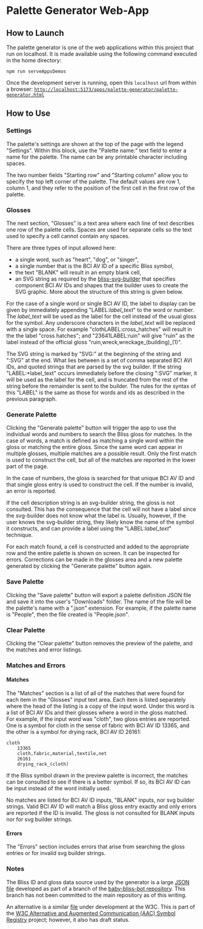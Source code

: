 # Palette Generator Web-App

## How to Launch

The palette generator is one of the web applications within this
project that run on localhost.  It
is made available using the following command executed in the home directory:

```text
npm run serveAppsDemos
```

Once the development server is running, open this `localhost` url from within a
browser:
[`http://localhost:5173/apps/palette-generator/palette-generator.html`](http://localhost:5173/apps/palette-generator/palette-generator.html)

## How to Use

### Settings

The palette's settings are shown at the top of the page with the legend
"Settings".  Within this block, use the "Palette name:" text field to enter a
name for the palette.  The name can be any printable character including spaces.

The two number fields "Starting row" and "Starting column" allow you to specify
the top left corner of the palette.  The default values are row 1, column 1, and
they refer to the position of the first cell in the first row of the palette.

### Glosses

The next section, "Glosses" is a text area where each line of text describes one
row of the palette cells.  Spaces are used for separate cells so the text used
to specify a cell cannot contain any spaces.

There are three types of input allowed here:

- a single word, such as "heart", "dog", or "singer",
- a single number that is the BCI AV ID of a specific Bliss symbol,
- the text "BLANK" will result in an empty blank cell,
- an SVG string as required by the [bliss-svg-builder](https://github.com/hlridge/bliss-svg-builder)
  that specifies component BCI AV IDs and shapes that the builder uses to create
  the SVG graphic.  More about the structure of this string is given below.

For the case of a single word or single BCI AV ID, the label to display can be
given by immediately appending "LABEL:*label\_text*" to the word or number. The
*label\_text* will be used as the label for the cell instead of the usual gloss
for the symbol.  Any underscore characters in the *label\_text* will be replaced
with a single space.   For example "clothLABEL:cross_hatches" will result in the
the label "cross hatches"; and "23641LABEL:ruin" will give "ruin" as the label
instead of the official gloss "ruin,wreck,wreckage\_(building)\_(1)".

The SVG string is marked by "SVG:" at the beginning of the string and ":SVG" at
the end. What lies between is a set of comma separated BCI AVI IDs, and quoted
strings that are parsed by the svg builder.  If the string "LABEL:*label\_text"
occurs immediately before the closing ":SVG" marker, it will be used as the
label for the cell, and is truncated from the rest of the string before the
remainder is sent to the builder.  The rules for the syntax of this "LABEL" is
the same as those for words and ids as described in the previous paragraph.

### Generate Palette

Clicking the "Generate palette" button will trigger the app to use the
individual words and numbers to search the Bliss gloss for matches.  In the case
of words, a match is defined as matching a single word within the gloss or
matching the entire gloss.  Since the same word can appear in multiple glosses,
multiple matches are a possible result.  Only the first match is used to
construct the cell, but all of the matches are reported in the lower part of the
page.

In the case of numbers, the gloss is searched for that unique BCI AV ID and that
single gloss entry is used to construct the cell.  If the number is invalid, an
error is reported.

If the cell description string is an svg-builder string, the gloss is not
consulted. This has the consequence that the cell will not have a label since
the svg-builder does not know what the label is.  Usually, however, if the user
knows the svg-builder string, they likely know the name of the symbol it
constructs, and can provide a label using the "LABEL:*label\_text*" technique.

For each match found, a cell is constructed and added to the appropriate row and
the entire palette is shown on screen.  It can be inspected for errors.
Corrections can be made in the glosses area and a new palette generated by
clicking the "Generate palette" button again.

### Save Palette

Clicking the "Save palette" button will export a palette definition JSON file
and save it into the user's "Downloads" folder.  The name of the file will be
the palette's name with a ".json" extension.  For example, if the palette name
is "People", then the file created is "People.json".

### Clear Palette

Clicking the "Clear palette" button removes the preview of the palette, and the
matches and error listings.

### Matches and Errors

#### Matches

The "Matches" section is a list of all of the matches that were found for each
item in the "Glosses" input text area.  Each item is listed separately where the
head of the listing is a copy of the input word.  Under this word is a list of
BCI AV IDs and their glosses where a word in the gloss matched.  For example, if
the input word was "cloth", two gloss entries are reported.  One is a symbol for
cloth in the sense of fabric with BCI AV ID 13365, and the other is a symbol for
drying rack, BCI AV ID 26161:

```text
cloth
    13365
    cloth,fabric,material,textile,net
    26161
    drying_rack_(cloth)
```

If the Bliss symbol drawn in the preview palette is incorrect, the matches can
be consulted to see if there is a better symbol.  If so, its BCI AV ID can be
input instead of the word initially used.

No matches are listed for BCI AV ID inputs, "BLANK" inputs, nor svg builder
strings.  Valid BCI AV ID will match a Bliss gloss entry exactly and only errors
are reported if the ID is invalid.  The gloss is not consulted for BLANK inputs
nor for svg builder strings.

#### Errors

The "Errors" section includes errors that arise from searching the gloss entries
or for invalid svg builder strings.

### Notes

The Bliss ID and gloss data source used by the generator is a large [JSON
file](https://raw.githubusercontent.com/cindyli/baby-bliss-bot/refs/heads/feat/bmw/data/bliss_symbol_explanations.json)
developed as part of a branch of the [baby-bliss-bot repository](https://github.com/inclusive-design/baby-bliss-bot/).
This branch has not been committed to the main repository as of this writing.

An alternative is a similar
[file](https://w3c.github.io/aac-registry/data/blissymbolics.json) under
development at the W3C.  This is part of the [W3C Alternative and Augmented Communication (AAC) Symbol Registry](https://www.w3.org/TR/aac-registry/)
project; however, it also has draft status.
